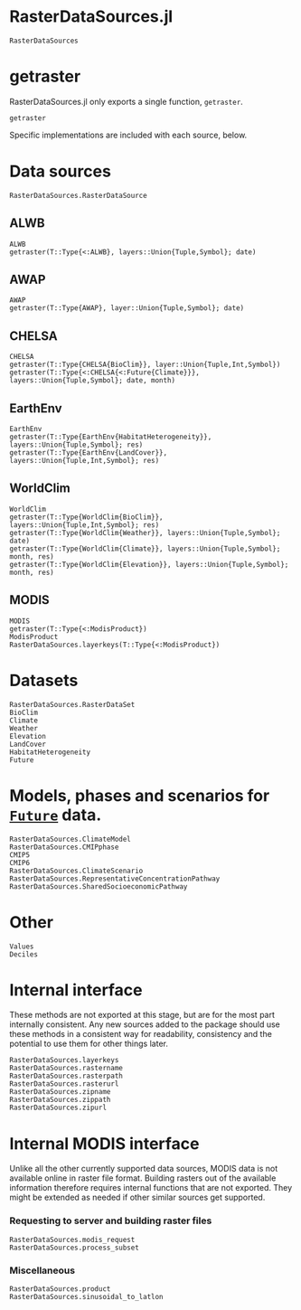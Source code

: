 # RasterDataSources.jl

```@docs
RasterDataSources
```

# getraster

RasterDataSources.jl only exports a single function, `getraster`.

```@docs
getraster
```

Specific implementations are included with each source, below.


# Data sources

```@docs
RasterDataSources.RasterDataSource
```

## ALWB

```@docs
ALWB
getraster(T::Type{<:ALWB}, layers::Union{Tuple,Symbol}; date)
```

## AWAP

```@docs
AWAP
getraster(T::Type{AWAP}, layer::Union{Tuple,Symbol}; date)
```

## CHELSA

```@docs
CHELSA
getraster(T::Type{CHELSA{BioClim}}, layer::Union{Tuple,Int,Symbol})
getraster(T::Type{<:CHELSA{<:Future{Climate}}}, layers::Union{Tuple,Symbol}; date, month)
```

## EarthEnv

```@docs
EarthEnv
getraster(T::Type{EarthEnv{HabitatHeterogeneity}}, layers::Union{Tuple,Symbol}; res)
getraster(T::Type{EarthEnv{LandCover}}, layers::Union{Tuple,Int,Symbol}; res)
```

## WorldClim

```@docs
WorldClim
getraster(T::Type{WorldClim{BioClim}}, layers::Union{Tuple,Int,Symbol}; res)
getraster(T::Type{WorldClim{Weather}}, layers::Union{Tuple,Symbol}; date)
getraster(T::Type{WorldClim{Climate}}, layers::Union{Tuple,Symbol}; month, res)
getraster(T::Type{WorldClim{Elevation}}, layers::Union{Tuple,Symbol}; month, res)
```

## MODIS

```@docs
MODIS
getraster(T::Type{<:ModisProduct})
ModisProduct
RasterDataSources.layerkeys(T::Type{<:ModisProduct})
```

# Datasets

```@docs
RasterDataSources.RasterDataSet
BioClim
Climate
Weather
Elevation
LandCover
HabitatHeterogeneity
Future
```

# Models, phases and scenarios for [`Future`](@ref) data.

```@docs
RasterDataSources.ClimateModel
RasterDataSources.CMIPphase 
CMIP5
CMIP6
RasterDataSources.ClimateScenario 
RasterDataSources.RepresentativeConcentrationPathway
RasterDataSources.SharedSocioeconomicPathway
```

# Other

```@docs
Values
Deciles
```

# Internal interface

These methods are not exported at this stage, but are for the most part
internally consistent. Any new sources added to the package should use these
methods in a consistent way for readability, consistency and the potential to use
them for other things later.

```@docs
RasterDataSources.layerkeys
RasterDataSources.rastername
RasterDataSources.rasterpath
RasterDataSources.rasterurl
RasterDataSources.zipname
RasterDataSources.zippath
RasterDataSources.zipurl
```

# Internal MODIS interface

Unlike all the other currently supported data sources, MODIS data is not
available online in raster file format. Building rasters out of the
available information therefore requires internal functions that are not
exported. They might be extended as needed if other similar sources get
supported.

### Requesting to server and building raster files

```@docs
RasterDataSources.modis_request
RasterDataSources.process_subset
```

### Miscellaneous

```@docs
RasterDataSources.product
RasterDataSources.sinusoidal_to_latlon
```
